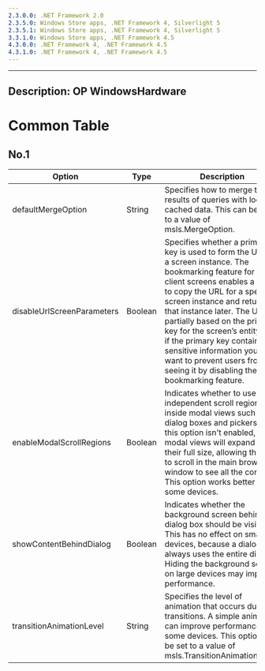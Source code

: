 ```yaml
---
2.3.0.0: .NET Framework 2.0
2.3.5.0: Windows Store apps, .NET Framework 4, Silverlight 5
2.3.5.1: Windows Store apps, .NET Framework 4, Silverlight 5
3.3.1.0: Windows Store apps, .NET Framework 4.5
4.3.0.0: .NET Framework 4, .NET Framework 4.5
4.3.1.0: .NET Framework 4, .NET Framework 4.5
---
```

-----
Description: OP WindowsHardware
-----
# Common Table

## No.1

Option  |Type  |Description
------------- | ------------- |------------- |
defaultMergeOption|	String|	Specifies how to merge the results of queries with locally cached data. This can be set to a value of msls.MergeOption.
disableUrlScreenParameters|	Boolean|	Specifies whether a primary key is used to form the URL for a screen instance. The bookmarking feature for HTML client screens enables a user to copy the URL for a specific screen instance and return to that instance later. The URL is partially based on the primary key for the screen’s entity, so if the primary key contains sensitive information you may want to prevent users from seeing it by disabling the bookmarking feature.
enableModalScrollRegions|	Boolean|	Indicates whether to use an independent scroll region inside modal views such as dialog boxes and pickers. If this option isn't enabled, modal views will expand to their full size, allowing the user to scroll in the main browser window to see all the content. This option works better with some devices.
showContentBehindDialog|	Boolean|	Indicates whether the background screen behind a dialog box should be visible. This has no effect on small devices, because a dialog box always uses the entire display. Hiding the background screen on large devices may improve performance.
transitionAnimationLevel|	String|	Specifies the level of animation that occurs during transitions. A simple animation can improve performance on some devices. This option can be set to a value of msls.TransitionAnimationLevel.

